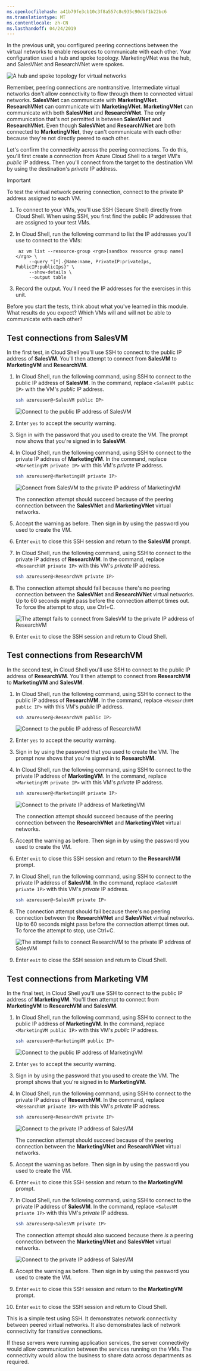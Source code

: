 ```yaml
---
ms.openlocfilehash: a41b79fe3cb10c3f8a557c8c935c90dbf1b22bc6
ms.translationtype: MT
ms.contentlocale: zh-CN
ms.lasthandoff: 04/24/2019
---
```

In the previous unit, you configured peering connections between the virtual networks to enable resources to communicate with each other. Your configuration used a hub and spoke topology. MarketingVNet was the hub, and SalesVNet and ResearchVNet were spokes.

![A hub and spoke topology for virtual networks](../media/5-hub-spoke-network.svg)

Remember, peering connections are nontransitive. Intermediate virtual networks don't allow connectivity to flow through them to connected virtual networks. **SalesVNet** can communicate with **MarketingVNet**. **ResearchVNet** can communicate with **MarketingVNet**. **MarketingVNet** can communicate with both **SalesVNet** and **ResearchVNet**. The only communication that's not permitted is between **SalesVNet** and **ResearchVNet**. Even though **SalesVNet** and **ResearchVNet** are both connected to **MarketingVNet**, they can't communicate with each other because they're not directly peered to each other.

Let's confirm the connectivity across the peering connections. To do this, you'll first create a connection from Azure Cloud Shell to a target VM's *public* IP address. Then you'll connect from the target to the destination VM by using the destination's *private* IP address.

> [!IMPORTANT]
> To test the virtual network peering connection, connect to the private IP address assigned to each VM.

1. To connect to your VMs, you'll use SSH (Secure Shell) directly from Cloud Shell. When using SSH, you first find the public IP addresses that are assigned to your test VMs.

1. In Cloud Shell, run the following command to list the IP addresses you'll use to connect to the VMs:

   ```azurecli
    az vm list --resource-group <rgn>[sandbox resource group name]</rgn> \
        --query "[*].{Name:name, PrivateIP:privateIps, PublicIP:publicIps}" \
        --show-details \
        --output table
    ```

1. Record the output. You'll need the IP addresses for the exercises in this unit.

Before you start the tests, think about what you've learned in this module. What results do you expect? Which VMs will and will not be able to communicate with each other?

## <a name="test-connections-from-salesvm"></a>Test connections from SalesVM

In the first test, in Cloud Shell you'll use SSH to connect to the public IP address of **SalesVM**. You'll then attempt to connect from **SalesVM** to **MarketingVM** and **ResearchVM**.

1. In Cloud Shell, run the following command, using SSH to connect to the public IP address of **SalesVM**. In the command, replace `<SalesVM public IP>` with the VM's *public* IP address.

   ```bash
   ssh azureuser@<SalesVM public IP>
   ```

   ![Connect to the public IP address of SalesVM](../media/5-sales-step-1.svg)

1. Enter `yes` to accept the security warning.

1. Sign in with the password that you used to create the VM. The prompt now shows that you're signed in to **SalesVM**.

1. In Cloud Shell, run the following command, using SSH to connect to the private IP address of **MarketingVM**. In the command, replace `<MarketingVM private IP>` with this VM's *private* IP address.

   ```bash
   ssh azureuser@<MarketingVM private IP>
   ```

   ![Connect from SalesVM to the private IP address of MarketingVM](../media/5-sales-step-5.svg)

    The connection attempt should succeed because of the peering connection between the **SalesVNet** and **MarketingVNet** virtual networks.

1. Accept the warning as before. Then sign in by using the password you used to create the VM.

1. Enter `exit` to close this SSH session and return to the **SalesVM** prompt.

1. In Cloud Shell, run the following command, using SSH to connect to the private IP address of **ResearchVM**. In the command, replace `<ResearchVM private IP>` with this VM's *private* IP address.

   ```bash
   ssh azureuser@<ResearchVM private IP>
   ```

1. The connection attempt should fail because there's no peering connection between the **SalesVNet** and **ResearchVNet** virtual networks. Up to 60 seconds might pass before the connection attempt times out. To force the attempt to stop, use Ctrl+C.

   ![The attempt fails to connect from SalesVM to the private IP address of ResearchVM](../media/5-sales-step-9.svg)

1. Enter `exit` to close the SSH session and return to Cloud Shell.

## <a name="test-connections-from-researchvm"></a>Test connections from ResearchVM

In the second test, in Cloud Shell you'll use SSH to connect to the public IP address of **ResearchVM**. You'll then attempt to connect from **ResearchVM** to **MarketingVM** and **SalesVM**.

1. In Cloud Shell, run the following command, using SSH to connect to the public IP address of **ResearchVM**. In the command, replace `<ResearchVM public IP>` with this VM's *public* IP address.

   ```bash
   ssh azureuser@<ResearchVM public IP>
   ```

   ![Connect to the public IP address of ResearchVM](../media/5-research-step-1.svg)

1. Enter `yes` to accept the security warning.

1. Sign in by using the password that you used to create the VM. The prompt now shows that you're signed in to **ResearchVM**.

1. In Cloud Shell, run the following command, using SSH to connect to the private IP address of **MarketingVM**. In the command, replace `<MarketingVM private IP>` with this VM's *private* IP address.

   ```bash
   ssh azureuser@<MarketingVM private IP>
   ```

   ![Connect to the private IP address of MarketingVM](../media/5-research-step-5.svg)

    The connection attempt should succeed because of the peering connection between the **ResearchVNet** and **MarketingVNet** virtual networks.

1. Accept the warning as before. Then sign in by using the password you used to create the VM.

1. Enter `exit` to close this SSH session and return to the **ResearchVM** prompt.

1. In Cloud Shell, run the following command, using SSH to connect to the private IP address of **SalesVM**. In the command, replace `<SalesVM private IP>` with this VM's *private* IP address.

   ```bash
   ssh azureuser@<SalesVM private IP>
   ```

1. The connection attempt should fail because there's no peering connection between the **ResearchVNet** and **SalesVNet** virtual networks. Up to 60 seconds might pass before the connection attempt times out. To force the attempt to stop, use Ctrl+C.

   ![The attempt fails to connect ResearchVM to the private IP address of SalesVM](../media/5-research-step-9.svg)

1. Enter `exit` to close the SSH session and return to Cloud Shell.

## <a name="test-connections-from-marketing-vm"></a>Test connections from Marketing VM

In the final test, in Cloud Shell you'll use SSH to connect to the public IP address of **MarketingVM**. You'll then attempt to connect from **MarketingVM** to **ResearchVM** and **SalesVM**.

1. In Cloud Shell, run the following command, using SSH to connect to the public IP address of **MarketingVM**. In the command, replace `<MarketingVM public IP>` with this VM's *public* IP address.

   ```bash
   ssh azureuser@<MarketingVM public IP>
   ```

   ![Connect to the public IP address of MarketingVM](../media/5-marketing-step-1.svg)

1. Enter `yes` to accept the security warning.

1. Sign in by using the password that you used to create the VM. The prompt shows that you're signed in to **MarketingVM**.

1. In Cloud Shell, run the following command, using SSH to connect to the private IP address of **ResearchVM**. In the command, replace `<ResearchVM private IP>` with this VM's *private* IP address.

    ```bash
    ssh azureuser@<ResearchVM private IP>
    ```

    ![Connect to the private IP address of SalesVM](../media/5-marketing-step-5.svg)

    The connection attempt should succeed because of the peering connection between the **MarketingVNet** and **ResearchVNet** virtual networks.

1. Accept the warning as before. Then sign in by using the password you used to create the VM.

1. Enter `exit` to close this SSH session and return to the **MarketingVM** prompt.

1. In Cloud Shell, run the following command, using SSH to connect to the private IP address of **SalesVM**. In the command, replace `<SalesVM private IP>` with this VM's *private* IP address.

   ```bash
   ssh azureuser@<SalesVM private IP>
   ```

   The connection attempt should also succeed because there *is* a peering connection between the **MarketingVNet** and **SalesVNet** virtual networks.

   ![Connect to the private IP address of SalesVM](../media/5-marketing-step-9.svg)

1. Accept the warning as before. Then sign in by using the password you used to create the VM.

1. Enter `exit` to close this SSH session and return to the **MarketingVM** prompt.

1. Enter `exit` to close the SSH session and return to Cloud Shell.

This is a simple test using SSH. It demonstrates network connectivity between peered virtual networks. It also demonstrates lack of network connectivity for transitive connections. 

If these servers were running application services, the server connectivity would allow communication between the services running on the VMs. The connectivity would allow the business to share data across departments as required.